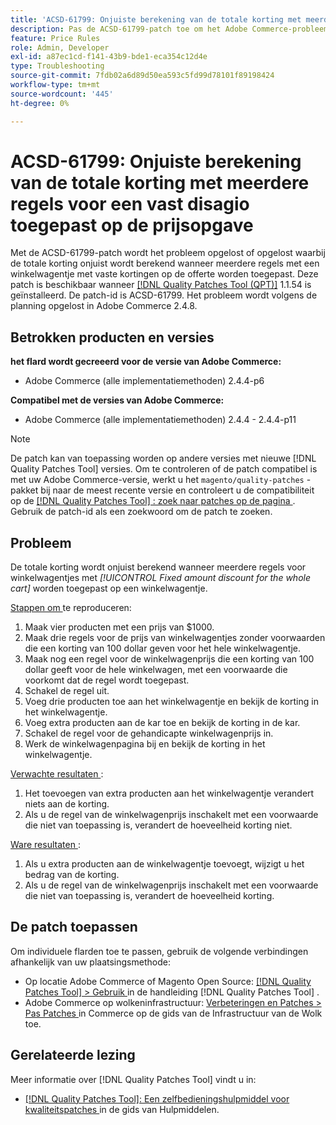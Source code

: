 ```yaml
---
title: 'ACSD-61799: Onjuiste berekening van de totale korting met meerdere regels voor een vast disagio toegepast op de prijsopgave'
description: Pas de ACSD-61799-patch toe om het Adobe Commerce-probleem op te lossen, waarbij de totale korting onjuist wordt berekend wanneer meerdere regels voor winkelwagentjes met vaste kortingen op de prijsopgave worden toegepast.
feature: Price Rules
role: Admin, Developer
exl-id: a87ec1cd-f141-43b9-bde1-eca354c12d4e
type: Troubleshooting
source-git-commit: 7fdb02a6d89d50ea593c5fd99d78101f89198424
workflow-type: tm+mt
source-wordcount: '445'
ht-degree: 0%

---
```


# ACSD-61799: Onjuiste berekening van de totale korting met meerdere regels voor een vast disagio toegepast op de prijsopgave

Met de ACSD-61799-patch wordt het probleem opgelost of opgelost waarbij de totale korting onjuist wordt berekend wanneer meerdere regels met een winkelwagentje met vaste kortingen op de offerte worden toegepast. Deze patch is beschikbaar wanneer [[!DNL Quality Patches Tool (QPT)]](/help/tools/quality-patches-tool/quality-patches-tool-to-self-serve-quality-patches.md) 1.1.54 is geïnstalleerd. De patch-id is ACSD-61799. Het probleem wordt volgens de planning opgelost in Adobe Commerce 2.4.8.

## Betrokken producten en versies

**het flard wordt gecreeerd voor de versie van Adobe Commerce:**

* Adobe Commerce (alle implementatiemethoden) 2.4.4-p6

**Compatibel met de versies van Adobe Commerce:**

* Adobe Commerce (alle implementatiemethoden) 2.4.4 - 2.4.4-p11

>[!NOTE]
>
>De patch kan van toepassing worden op andere versies met nieuwe [!DNL Quality Patches Tool] versies. Om te controleren of de patch compatibel is met uw Adobe Commerce-versie, werkt u het `magento/quality-patches` -pakket bij naar de meest recente versie en controleert u de compatibiliteit op de [[!DNL Quality Patches Tool] : zoek naar patches op de pagina ](https://experienceleague.adobe.com/tools/commerce-quality-patches/index.html) . Gebruik de patch-id als een zoekwoord om de patch te zoeken.

## Probleem

De totale korting wordt onjuist berekend wanneer meerdere regels voor winkelwagentjes met *[!UICONTROL Fixed amount discount for the whole cart]* worden toegepast op een winkelwagentje.

<u> Stappen om </u> te reproduceren:

1. Maak vier producten met een prijs van $1000.
1. Maak drie regels voor de prijs van winkelwagentjes zonder voorwaarden die een korting van 100 dollar geven voor het hele winkelwagentje.
1. Maak nog een regel voor de winkelwagenprijs die een korting van 100 dollar geeft voor de hele winkelwagen, met een voorwaarde die voorkomt dat de regel wordt toegepast.
1. Schakel de regel uit.
1. Voeg drie producten toe aan het winkelwagentje en bekijk de korting in het winkelwagentje.
1. Voeg extra producten aan de kar toe en bekijk de korting in de kar.
1. Schakel de regel voor de gehandicapte winkelwagenprijs in.
1. Werk de winkelwagenpagina bij en bekijk de korting in het winkelwagentje.

<u> Verwachte resultaten </u>:

1. Het toevoegen van extra producten aan het winkelwagentje verandert niets aan de korting.
1. Als u de regel van de winkelwagenprijs inschakelt met een voorwaarde die niet van toepassing is, verandert de hoeveelheid korting niet.

<u> Ware resultaten </u>:

1. Als u extra producten aan de winkelwagentje toevoegt, wijzigt u het bedrag van de korting.
1. Als u de regel van de winkelwagenprijs inschakelt met een voorwaarde die niet van toepassing is, verandert de hoeveelheid korting.

## De patch toepassen

Om individuele flarden toe te passen, gebruik de volgende verbindingen afhankelijk van uw plaatsingsmethode:

* Op locatie Adobe Commerce of Magento Open Source: [[!DNL Quality Patches Tool] > Gebruik ](/help/tools/quality-patches-tool/usage.md) in de handleiding [!DNL Quality Patches Tool] .
* Adobe Commerce op wolkeninfrastructuur: [ Verbeteringen en Patches > Pas Patches ](https://experienceleague.adobe.com/docs/commerce-cloud-service/user-guide/develop/upgrade/apply-patches.html) in Commerce op de gids van de Infrastructuur van de Wolk toe.

## Gerelateerde lezing

Meer informatie over [!DNL Quality Patches Tool] vindt u in:

* [[!DNL Quality Patches Tool]: Een zelfbedieningshulpmiddel voor kwaliteitspatches ](/help/tools/quality-patches-tool/quality-patches-tool-to-self-serve-quality-patches.md) in de gids van Hulpmiddelen.

